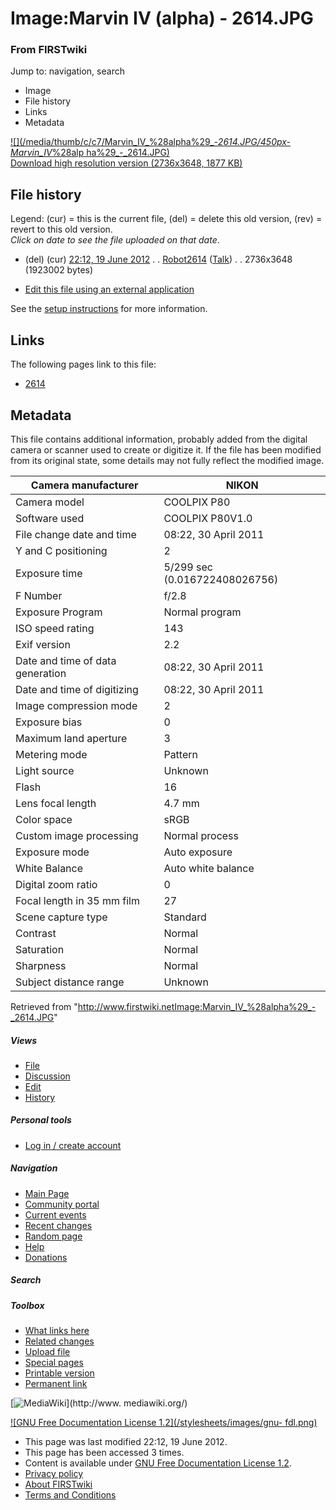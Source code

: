 

# Image:Marvin IV (alpha) - 2614.JPG

### From FIRSTwiki

Jump to: navigation, search

  * Image
  * File history
  * Links
  * Metadata

[![](/media/thumb/c/c7/Marvin_IV_%28alpha%29_-_2614.JPG/450px-Marvin_IV_%28alp
ha%29_-_2614.JPG)](/media/c/c7/Marvin_IV_%28alpha%29_-_2614.JPG)  
[Download high resolution version (2736x3648, 1877
KB)](/media/c/c7/Marvin_IV_%28alpha%29_-_2614.JPG)

## File history

Legend: (cur) = this is the current file, (del) = delete this old version,
(rev) = revert to this old version.  
_Click on date to see the file uploaded on that date_.

  * (del) (cur) [22:12, 19 June 2012](/media/c/c7/Marvin_IV_%28alpha%29_-_2614.JPG "/media/c/c7/Marvin IV \(alpha\) - 2614.JPG" ) . . [Robot2614](/index.php?title=User:Robot2614&action=edit "User:Robot2614" ) ([Talk](User_talk:Robot2614 "User talk:Robot2614" )) . . 2736x3648 (1923002 bytes)
  

  * [Edit this file using an external application](/index.php?title=Image:Marvin_IV_%28alpha%29_-_2614.JPG&action=edit&externaledit=true&mode=file "Image:Marvin IV \(alpha\) - 2614.JPG" )

See the [setup
instructions](http://meta.wikimedia.org/wiki/Help:External_editors
"http://meta.wikimedia.org/wiki/Help:External_editors" ) for more information.

## Links

The following pages link to this file:

  * [2614](2614 "2614" )

## Metadata

This file contains additional information, probably added from the digital
camera or scanner used to create or digitize it. If the file has been modified
from its original state, some details may not fully reflect the modified
image.

Camera manufacturer |  NIKON  
---|---  
Camera model |  COOLPIX P80  
Software used |  COOLPIX P80V1.0  
File change date and time |  08:22, 30 April 2011  
Y and C positioning |  2  
Exposure time |  5/299 sec (0.016722408026756)  
F Number |  f/2.8  
Exposure Program |  Normal program  
ISO speed rating |  143  
Exif version |  2.2  
Date and time of data generation |  08:22, 30 April 2011  
Date and time of digitizing |  08:22, 30 April 2011  
Image compression mode |  2  
Exposure bias |  0  
Maximum land aperture |  3  
Metering mode |  Pattern  
Light source |  Unknown  
Flash |  16  
Lens focal length |  4.7 mm  
Color space |  sRGB  
Custom image processing |  Normal process  
Exposure mode |  Auto exposure  
White Balance |  Auto white balance  
Digital zoom ratio |  0  
Focal length in 35 mm film |  27  
Scene capture type |  Standard  
Contrast |  Normal  
Saturation |  Normal  
Sharpness |  Normal  
Subject distance range |  Unknown  
  
Retrieved from
"<http://www.firstwiki.netImage:Marvin_IV_%28alpha%29_-_2614.JPG>"

##### Views

  * [File](Image:Marvin_IV_%28alpha%29_-_2614.JPG)
  * [Discussion](/index.php?title=Image_talk:Marvin_IV_%28alpha%29_-_2614.JPG&action=edit)
  * [Edit](/index.php?title=Image:Marvin_IV_%28alpha%29_-_2614.JPG&action=edit)
  * [History](/index.php?title=Image:Marvin_IV_%28alpha%29_-_2614.JPG&action=history)

##### Personal tools

  * [Log in / create account](/index.php?title=Special:Userlogin&returnto=Image:Marvin_IV_\(alpha\)_-_2614.JPG)

[](Main_Page "Main Page" )

##### Navigation

  * [Main Page](Main_Page)
  * [Community portal](FIRSTwiki:Community_portal)
  * [Current events](Current_events)
  * [Recent changes](Special:Recentchanges)
  * [Random page](Special:Random)
  * [Help](FIRSTwiki:Help)
  * [Donations](FIRSTwiki:Site_support)

##### Search



##### Toolbox

  * [What links here](Special:Whatlinkshere/Image:Marvin_IV_%28alpha%29_-_2614.JPG)
  * [Related changes](Special:Recentchangeslinked/Image:Marvin_IV_%28alpha%29_-_2614.JPG)
  * [Upload file](Special:Upload)
  * [Special pages](Special:Specialpages)
  * [Printable version](/index.php?title=Image:Marvin_IV_%28alpha%29_-_2614.JPG&printable=yes)
  * [Permanent link](/index.php?title=Image:Marvin_IV_%28alpha%29_-_2614.JPG&oldid=154020)

[![MediaWiki](/skins/common/images/poweredby_mediawiki_88x31.png)](http://www.
mediawiki.org/)

[![GNU Free Documentation License 1.2](/stylesheets/images/gnu-
fdl.png)](http://www.gnu.org/copyleft/fdl.html)

  * This page was last modified 22:12, 19 June 2012.
  * This page has been accessed 3 times.
  * Content is available under [GNU Free Documentation License 1.2](http://www.gnu.org/copyleft/fdl.html "http://www.gnu.org/copyleft/fdl.html" ).
  * [Privacy policy](FIRSTwiki:Privacy_policy "FIRSTwiki:Privacy policy" )
  * [About FIRSTwiki](FIRSTwiki:About "FIRSTwiki:About" )
  * [Terms and Conditions](FIRSTwiki:Terms_and_conditions "FIRSTwiki:Terms and conditions" )

